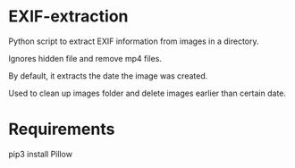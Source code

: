 # EXIF-extraction

Python script to extract EXIF information from images in a directory.

Ignores hidden file and remove mp4 files.

By default, it extracts the date the image was created.

Used to clean up images folder and delete images earlier than certain date.

# Requirements
pip3 install Pillow
